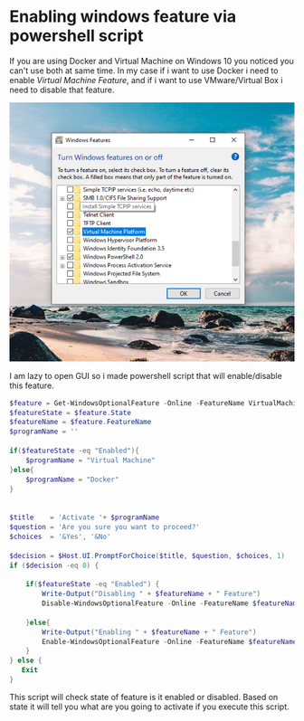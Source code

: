 # Enabling windows feature via powershell script


If you are using Docker and Virtual Machine on Windows 10 you noticed you can't use both at same time. 
In my case if i want to use Docker i need to enable *Virtual Machine Feature*, and if i want to use VMware/Virtual Box i need to disable that feature.

![Windows Features](https://raw.githubusercontent.com/Enzzza/powershell-enable-winfeature/main/images/img1.PNG)

I am lazy to open GUI so i made  powershell script that will enable/disable this feature.

```powershell
$feature = Get-WindowsOptionalFeature -Online -FeatureName VirtualMachinePlatform
$featureState = $feature.State
$featureName = $feature.FeatureName
$programName = ''

if($featureState -eq "Enabled"){
    $programName = "Virtual Machine"
}else{
    $programName = "Docker"
}


$title    = 'Activate '+ $programName 
$question = 'Are you sure you want to proceed?'
$choices  = '&Yes', '&No'

$decision = $Host.UI.PromptForChoice($title, $question, $choices, 1)
if ($decision -eq 0) {
    
    if($featureState -eq "Enabled") {
        Write-Output("Disabling " + $featureName + " Feature")
        Disable-WindowsOptionalFeature -Online -FeatureName $featureName

    }else{
        Write-Output("Enabling " + $featureName + " Feature")
        Enable-WindowsOptionalFeature -Online -FeatureName $featureName -all
    }
} else {
   Exit
}
```

This script will check state of feature is it enabled or disabled. Based on state it will tell you what are you going to activate if you execute this script.